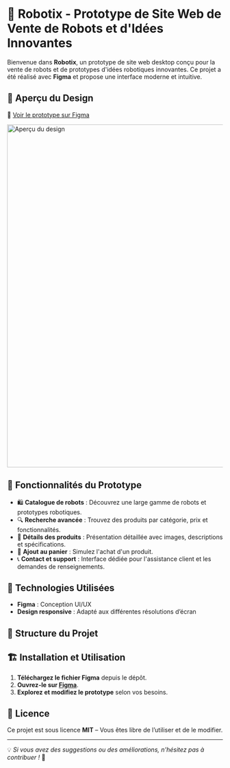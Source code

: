 # 🏪 Robotix - Prototype de Site Web de Vente de Robots et d'Idées Innovantes

Bienvenue dans **Robotix**, un prototype de site web desktop conçu pour la vente de robots et de prototypes d'idées robotiques innovantes. Ce projet a été réalisé avec **Figma** et propose une interface moderne et intuitive.

## 🎨 Aperçu du Design

🔗 [Voir le prototype sur Figma](https://www.figma.com/design/AKqh8oqA58bYNsxEeVltJR/Untitled?node-id=0-1&t=Rgr5JZXh5GBQTfYF-1)  

<img src="URL_IMAGE_PREVIEW" alt="Aperçu du design" width="800"/>

## 📌 Fonctionnalités du Prototype

- 🛍️ **Catalogue de robots** : Découvrez une large gamme de robots et prototypes robotiques.  
- 🔍 **Recherche avancée** : Trouvez des produits par catégorie, prix et fonctionnalités.  
- 📝 **Détails des produits** : Présentation détaillée avec images, descriptions et spécifications.  
- 🛒 **Ajout au panier** : Simulez l'achat d'un produit.  
- 📞 **Contact et support** : Interface dédiée pour l'assistance client et les demandes de renseignements.  

## 🚀 Technologies Utilisées

- **Figma** : Conception UI/UX  
- **Design responsive** : Adapté aux différentes résolutions d’écran  

## 📂 Structure du Projet


## 🏗️ Installation et Utilisation

1. **Téléchargez le fichier Figma** depuis le dépôt.
2. **Ouvrez-le sur [Figma](https://www.figma.com/)**.
3. **Explorez et modifiez le prototype** selon vos besoins.

## 📜 Licence

Ce projet est sous licence **MIT** – Vous êtes libre de l’utiliser et de le modifier.  

---

💡 *Si vous avez des suggestions ou des améliorations, n'hésitez pas à contribuer !* 🚀
